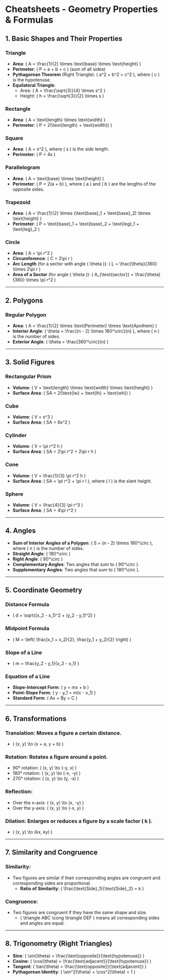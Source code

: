 # Cheatsheets - Geometry Properties & Formulas

## 1. **Basic Shapes and Their Properties**

### **Triangle**
- **Area**: \( A = \frac{1}{2} \times \text{base} \times \text{height} \)
- **Perimeter**: \( P = a + b + c \) (sum of all sides)
- **Pythagorean Theorem** (Right Triangle): \( a^2 + b^2 = c^2 \), where \( c \) is the hypotenuse.
- **Equilateral Triangle**:
  - Area: \( A = \frac{\sqrt{3}}{4} \times s^2 \)
  - Height: \( h = \frac{\sqrt{3}}{2} \times s \)

### **Rectangle**
- **Area**: \( A = \text{length} \times \text{width} \)
- **Perimeter**: \( P = 2(\text{length} + \text{width}) \)

### **Square**
- **Area**: \( A = s^2 \), where \( s \) is the side length.
- **Perimeter**: \( P = 4s \)

### **Parallelogram**
- **Area**: \( A = \text{base} \times \text{height} \)
- **Perimeter**: \( P = 2(a + b) \), where \( a \) and \( b \) are the lengths of the opposite sides.

### **Trapezoid**
- **Area**: \( A = \frac{1}{2} \times (\text{base}_1 + \text{base}_2) \times \text{height} \)
- **Perimeter**: \( P = \text{base}_1 + \text{base}_2 + \text{leg}_1 + \text{leg}_2 \)

### **Circle**
- **Area**: \( A = \pi r^2 \)
- **Circumference**: \( C = 2\pi r \)
- **Arc Length** (for a sector with angle \( \theta \)): \( L = \frac{\theta}{360} \times 2\pi r \)
- **Area of a Sector** (for angle \( \theta \)): \( A_{\text{sector}} = \frac{\theta}{360} \times \pi r^2 \)

---

## 2. **Polygons**

### **Regular Polygon**
- **Area**: \( A = \frac{1}{2} \times \text{Perimeter} \times \text{Apothem} \)
- **Interior Angle**: \( \theta = \frac{(n - 2) \times 180^\circ}{n} \), where \( n \) is the number of sides.
- **Exterior Angle**: \( \theta = \frac{360^\circ}{n} \)

---

## 3. **Solid Figures**

### **Rectangular Prism**
- **Volume**: \( V = \text{length} \times \text{width} \times \text{height} \)
- **Surface Area**: \( SA = 2(\text{lw} + \text{lh} + \text{wh}) \)

### **Cube**
- **Volume**: \( V = s^3 \)
- **Surface Area**: \( SA = 6s^2 \)

### **Cylinder**
- **Volume**: \( V = \pi r^2 h \)
- **Surface Area**: \( SA = 2\pi r^2 + 2\pi r h \)

### **Cone**
- **Volume**: \( V = \frac{1}{3} \pi r^2 h \)
- **Surface Area**: \( SA = \pi r^2 + \pi r l \), where \( l \) is the slant height.

### **Sphere**
- **Volume**: \( V = \frac{4}{3} \pi r^3 \)
- **Surface Area**: \( SA = 4\pi r^2 \)

---

## 4. **Angles**

- **Sum of Interior Angles of a Polygon**: \( S = (n - 2) \times 180^\circ \), where \( n \) is the number of sides.
- **Straight Angle**: \( 180^\circ \)
- **Right Angle**: \( 90^\circ \)
- **Complementary Angles**: Two angles that sum to \( 90^\circ \).
- **Supplementary Angles**: Two angles that sum to \( 180^\circ \).

---

## 5. **Coordinate Geometry**

### **Distance Formula**
- \( d = \sqrt{(x_2 - x_1)^2 + (y_2 - y_1)^2} \)

### **Midpoint Formula**
- \( M = \left( \frac{x_1 + x_2}{2}, \frac{y_1 + y_2}{2} \right) \)

### **Slope of a Line**
- \( m = \frac{y_2 - y_1}{x_2 - x_1} \)

### **Equation of a Line**
- **Slope-Intercept Form**: \( y = mx + b \)
- **Point-Slope Form**: \( y - y_1 = m(x - x_1) \)
- **Standard Form**: \( Ax + By = C \)

---

## 6. **Transformations**

### **Translation**: Moves a figure a certain distance.
- \( (x, y) \to (x + a, y + b) \)

### **Rotation**: Rotates a figure around a point.
- 90° rotation: \( (x, y) \to (-y, x) \)
- 180° rotation: \( (x, y) \to (-x, -y) \)
- 270° rotation: \( (x, y) \to (y, -x) \)

### **Reflection**:
- Over the x-axis: \( (x, y) \to (x, -y) \)
- Over the y-axis: \( (x, y) \to (-x, y) \)

### **Dilation**: Enlarges or reduces a figure by a scale factor \( k \).
- \( (x, y) \to (kx, ky) \)

---

## 7. **Similarity and Congruence**

### **Similarity**:
- Two figures are similar if their corresponding angles are congruent and corresponding sides are proportional.
  - **Ratio of Similarity**: \( \frac{\text{Side}_1}{\text{Side}_2} = k \)

### **Congruence**:
- Two figures are congruent if they have the same shape and size.
  - \( \triangle ABC \cong \triangle DEF \) means all corresponding sides and angles are equal.

---

## 8. **Trigonometry (Right Triangles)**

- **Sine**: \( \sin(\theta) = \frac{\text{opposite}}{\text{hypotenuse}} \)
- **Cosine**: \( \cos(\theta) = \frac{\text{adjacent}}{\text{hypotenuse}} \)
- **Tangent**: \( \tan(\theta) = \frac{\text{opposite}}{\text{adjacent}} \)
- **Pythagorean Identity**: \( \sin^2(\theta) + \cos^2(\theta) = 1 \)